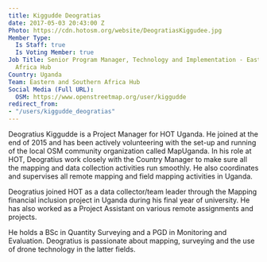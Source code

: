 ```yaml
---
title: Kiggudde Deogratias
date: 2017-05-03 20:43:00 Z
Photo: https://cdn.hotosm.org/website/DeogratiasKiggudee.jpg
Member Type:
  Is Staff: true
  Is Voting Member: true
Job Title: Senior Program Manager, Technology and Implementation - Eastern and Southern
  Africa Hub
Country: Uganda
Team: Eastern and Southern Africa Hub
Social Media (Full URL):
  OSM: https://www.openstreetmap.org/user/kiggudde
redirect_from:
- "/users/kiggudde_deogratias"
---
```


Deogratius Kiggudde is a Project Manager for HOT Uganda. He joined at the end of 2015 and has been actively volunteering with the set-up and running of the local OSM community organization called MapUganda. In his role at HOT, Deogratius work closely with the Country Manager to make sure all the mapping and data collection activities run smoothly. He also coordinates and supervises all remote mapping and field mapping activities in Uganda.

Deogratius joined HOT as a data collector/team leader through the Mapping financial inclusion project in Uganda during his final year of university. He has also worked as a Project Assistant on various remote assignments and projects.

He holds a BSc in Quantity Surveying and a PGD in Monitoring and Evaluation. Deogratius is passionate about mapping, surveying and the use of drone technology in the latter fields. 

